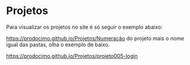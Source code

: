 # Projetos

Para visualizar os projetos no site é só seguir o exemplo abaixo:

https://prodocimo.github.io/Projetos/Numeração do projeto mais o nome igual das pastas, olha o exemplo de baixo.

https://prodocimo.github.io/Projetos/projeto005-login
